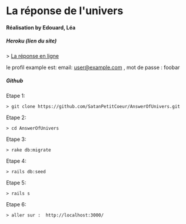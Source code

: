 <h1>La réponse de l'univers</h1>
<h4>Réalisation by Edouard, Léa</h4>

<h5>Heroku (lien du site)</h5>
    >  <a href="https://guarded-shelf-99883.herokuapp.com/">La réponse en ligne</a>
    
   le profil example est: email: user@example.com  , mot de passe : foobar

<h5>Github</h5>

Etape 1:   

    > git clone https://github.com/SatanPetitCoeur/AnswerOfUnivers.git

Etape 2: 

    > cd AnswerOfUnivers
    
Etape 3:

    > rake db:migrate 
     
Etape 4:

    > rails db:seed
   
Etape 5:  

    > rails s
    
Etape 6:  

    > aller sur :  http://localhost:3000/
